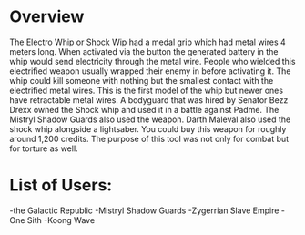 # Overview
The Electro Whip or Shock Wip had a medal grip which had metal wires 4 meters long.
When activated via the button the generated battery in the whip would send electricity through the metal wire.
People who wielded this electrified weapon usually wrapped their enemy in before activating it.
The whip could kill someone with nothing but the smallest contact with the electrified metal wires.
This is the first model of the whip but newer ones have retractable metal wires.
A bodyguard that was hired by Senator Bezz Drexx owned the Shock whip and used it in a battle against Padme.
The Mistryl Shadow Guards also used the weapon.
Darth Maleval also used the shock whip alongside a lightsaber.
You could buy this weapon for roughly around 1,200 credits.
The purpose of this tool was not only for combat but for torture as well.

# List of Users:
-the Galactic Republic
-Mistryl Shadow Guards
-Zygerrian Slave Empire
-One Sith
-Koong Wave